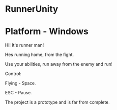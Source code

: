 # RunnerUnity
# Platform - Windows

Hi! It's runner man!

Hes running home, from the fight.

Use your abilities, run away from the enemy and run!

Control:

Flying - Space.

ESC - Pause.




The project is a prototype and is far from complete.


